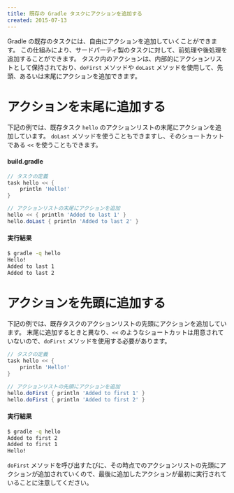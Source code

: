 ```yaml
---
title: 既存の Gradle タスクにアクションを追加する
created: 2015-07-13
---
```


Gradle の既存のタスクには、自由にアクションを追加していくことができます。
この仕組みにより、サードパーティ製のタスクに対して、前処理や後処理を追加することができます。
タスク内のアクションは、内部的にアクションリストとして保持されており、`doFirst` メソッドや `doLast` メソッドを使用して、先頭、あるいは末尾にアクションを追加できます。

アクションを末尾に追加する
===

下記の例では、既存タスク `hello` のアクションリストの末尾にアクションを追加しています。
`doLast` メソッドを使うこともできますし、そのショートカットである `<<` を使うこともできます。

#### build.gradle
```groovy
// タスクの定義
task hello << {
    println 'Hello!'
}

// アクションリストの末尾にアクションを追加
hello << { println 'Added to last 1' }
hello.doLast { println 'Added to last 2' }
```

#### 実行結果
```sh
$ gradle -q hello
Hello!
Added to last 1
Added to last 2
```

アクションを先頭に追加する
===

下記の例では、既存タスクのアクションリストの先頭にアクションを追加しています。
末尾に追加するときと異なり、`<<` のようなショートカットは用意されていないので、`doFirst` メソッドを使用する必要があります。

```groovy
// タスクの定義
task hello << {
    println 'Hello!'
}

// アクションリストの先頭にアクションを追加
hello.doFirst { println 'Added to first 1' }
hello.doFirst { println 'Added to first 2' }
```

#### 実行結果
```sh
$ gradle -q hello
Added to first 2
Added to first 1
Hello!
```

`doFirst` メソッドを呼び出すたびに、その時点でのアクションリストの先頭にアクションが追加されていくので、最後に追加したアクションが最初に実行されていることに注意してください。


